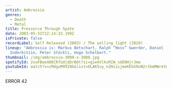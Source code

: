 ```yaml
---
artist: Ambrossia
genres:
  - Death
  - Metal
title: Pressorce Through Spate
date: 2003-05-31T22:14:33.199Z
isPrivate: false
recordLabel: Self Released (2003) / The yelling light (2020)
lineup: "Ambrossia is: Markus Betschart, Ralph “Hoss” Gwerder, Daniel
  Inderbitzin, Peter Stöckli, Hugo Schelbert."
thumbnail: /img/ambrossia-3000-x-3000.jpg
spotifyId: 2vuFBoe48KCRfUdjdDrB6t?si=gie4VlkvRIW_sUENHjrJmw
youtubeId: watch?v=cMdguM99INk&list=OLAK5uy_nZHisijmeKEkG9oN2rJkmMWretWsAgaaI
---
```

ERROR 42
